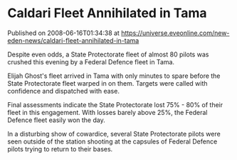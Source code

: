 # Caldari Fleet Annihilated in Tama
Published on 2008-06-16T01:34:38 at https://universe.eveonline.com/new-eden-news/caldari-fleet-annihilated-in-tama

Despite even odds, a State Protectorate fleet of almost 80 pilots was crushed this evening by a Federal Defence fleet in Tama. 

Elijah Ghost's fleet arrived in Tama with only minutes to spare before the State Protectorate fleet warped in on them. Targets were called with confidence and dispatched with ease. 

Final assessments indicate the State Protectorate lost 75% - 80% of their fleet in this engagement. With losses barely above 25%, the Federal Defence fleet easily won the day. 

In a disturbing show of cowardice, several State Protectorate pilots were seen outside of the station shooting at the capsules of Federal Defence pilots trying to return to their bases.
